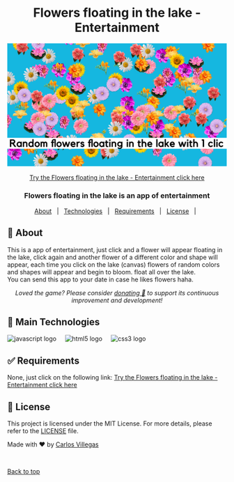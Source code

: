 <div align="center" id="top">
  <h1>Flowers floating in the lake - Entertainment</h1>
  <img src="https://github.com/VillegasCode/Bubble_Images/blob/main/images/app-flowers-floating-in-the-lake.png" width="900" alt="Flowers floating in the lake - Entertainment" />

  <a href="https://villegascode.github.io/Bubble_Images/" target="_blank">Try the Flowers floating in the lake - Entertainment click here</a>
</div>

<div align="center">
  <h3>Flowers floating in the lake is an app of entertainment</h3>
</div>

<p align="center">
  <a href="#dart-about">About</a> &#xa0; | &#xa0;
  <a href="#rocket-main-technologies">Technologies</a> &#xa0; | &#xa0;
  <a href="#white_check_mark-requirements">Requirements</a> &#xa0; | &#xa0;
  <a href="#memo-license">License</a> &#xa0; | &#xa0;
</p>

## :dart: About ##

This is a app of entertainment, just click and a flower will appear floating in the lake, click again and another flower of a different color and shape will appear, each time you click on the lake (canvas) flowers of random colors and shapes will appear and begin to bloom. float all over the lake.
<br>
You can send this app to your date in case he likes flowers haha.

<p align="center">
<i>Loved the game? Please consider <a href="https://www.paypal.me/villegasalexander" target="_blank">donating 💸</a> to support its continuous<br/> improvement and development!</i>
</p>

## :rocket: Main Technologies ##

<div align="left">
  <img src="https://cdn.jsdelivr.net/gh/devicons/devicon/icons/javascript/javascript-original.svg" height="40" alt="javascript logo"  />
  <img width="12" />
  <img src="https://cdn.jsdelivr.net/gh/devicons/devicon/icons/html5/html5-original.svg" height="40" alt="html5 logo"  />
  <img width="12" />
  <img src="https://cdn.jsdelivr.net/gh/devicons/devicon/icons/css3/css3-original.svg" height="40" alt="css3 logo"  />
  <img width="12" />
</div>

## :white_check_mark: Requirements ##

None, just click on the following link: <a href="https://villegascode.github.io/Bubble_Images/" target="_blank">Try the Flowers floating in the lake - Entertainment click here</a>

## :memo: License ##

This project is licensed under the MIT License. For more details, please refer to the [LICENSE](LICENSE.md) file.


Made with :heart: by <a href="https://github.com/VillegasCode" target="_blank">Carlos Villegas</a>

&#xa0;

<a href="#top">Back to top</a>
